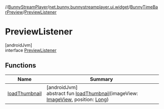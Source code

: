 //[BunnyStreamPlayer](../../../../index.md)/[net.bunny.bunnystreamplayer.ui.widget](../../index.md)/[BunnyTimeBarPreview](../index.md)/[PreviewListener](index.md)

# PreviewListener

[androidJvm]\
interface [PreviewListener](index.md)

## Functions

| Name | Summary |
|---|---|
| [loadThumbnail](load-thumbnail.md) | [androidJvm]<br>abstract fun [loadThumbnail](load-thumbnail.md)(imageView: [ImageView](https://developer.android.com/reference/kotlin/android/widget/ImageView.html), position: [Long](https://kotlinlang.org/api/core/kotlin-stdlib/kotlin/-long/index.html)) |